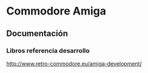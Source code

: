 # Commodore Amiga

## Documentación

### Libros referencia desarrollo

http://www.retro-commodore.eu/amiga-development/
